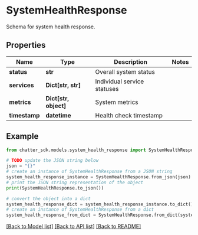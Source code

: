 # SystemHealthResponse

Schema for system health response.

## Properties

Name | Type | Description | Notes
------------ | ------------- | ------------- | -------------
**status** | **str** | Overall system status | 
**services** | **Dict[str, str]** | Individual service statuses | 
**metrics** | **Dict[str, object]** | System metrics | 
**timestamp** | **datetime** | Health check timestamp | 

## Example

```python
from chatter_sdk.models.system_health_response import SystemHealthResponse

# TODO update the JSON string below
json = "{}"
# create an instance of SystemHealthResponse from a JSON string
system_health_response_instance = SystemHealthResponse.from_json(json)
# print the JSON string representation of the object
print(SystemHealthResponse.to_json())

# convert the object into a dict
system_health_response_dict = system_health_response_instance.to_dict()
# create an instance of SystemHealthResponse from a dict
system_health_response_from_dict = SystemHealthResponse.from_dict(system_health_response_dict)
```
[[Back to Model list]](../README.md#documentation-for-models) [[Back to API list]](../README.md#documentation-for-api-endpoints) [[Back to README]](../README.md)


